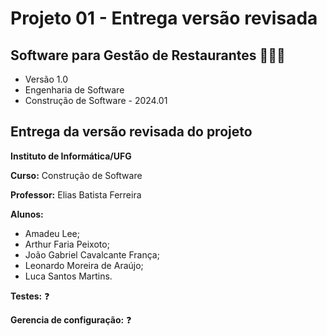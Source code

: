 # Projeto 01 - Entrega versão revisada
## Software para Gestão de Restaurantes 🥘🍳🔥

* Versão 1.0
* Engenharia de Software
* Construção de Software - 2024.01

## Entrega da versão revisada do projeto

**Instituto de Informática/UFG**

**Curso:** Construção de Software

**Professor:** Elias Batista Ferreira

**Alunos:**
  * Amadeu Lee; 
  * Arthur Faria Peixoto;
  * João Gabriel Cavalcante França;
  * Leonardo Moreira de Araújo;
  * Luca Santos Martins.

**Testes:** ❓

**Gerencia de configuração:** ❓
